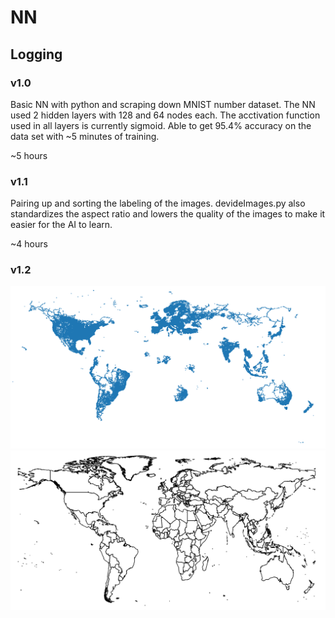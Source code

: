 # NN


## Logging

### v1.0
Basic NN with python and scraping down MNIST number dataset. The NN used 2 hidden layers with 128 and 64 nodes each. The acctivation function used in all layers is currently sigmoid. Able to get 95.4% accuracy on the data set with ~5 minutes of training. 

~5 hours

### v1.1
Pairing up and sorting the labeling of the images. devideImages.py also standardizes the aspect ratio and lowers the quality of the images to make it easier for the AI to learn. 

~4 hours

### v1.2
![street view locations map](mdImages\streetViewLocations.png)
![plot world borders](mdImages\worldBorders.png)
